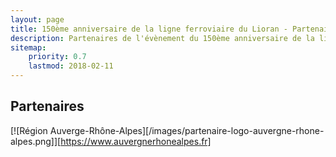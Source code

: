 ```yaml
---
layout: page
title: 150ème anniversaire de la ligne ferroviaire du Lioran - Partenaires
description: Partenaires de l'évènement du 150ème anniversaire de la ligne ferroviaire du Lioran
sitemap:
    priority: 0.7
    lastmod: 2018-02-11
---
```

## Partenaires

[![Région Auverge-Rhône-Alpes][/images/partenaire-logo-auvergne-rhone-alpes.png]][https://www.auvergnerhonealpes.fr]
